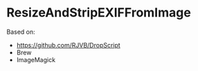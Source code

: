 # ResizeAndStripEXIFFromImage


Based on:

* https://github.com/RJVB/DropScript
* Brew
* ImageMagick


